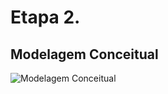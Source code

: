 # Etapa 2.
## Modelagem Conceitual

![Modelagem Conceitual](https://github.com/user-attachments/assets/abed2e96-5079-497e-a8ab-ccc8e66b4146)


